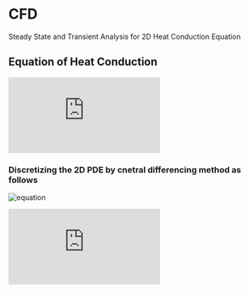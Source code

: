 # CFD
Steady State and Transient Analysis for 2D Heat Conduction Equation

## Equation of Heat Conduction
![equation](https://latex.codecogs.com/svg.latex?%5Cfrac%7B%5Cpartial%5E2%20T%7D%7B%5Cpartial%20x%5E2%7D%20&plus;%20%5Cfrac%7B%5Cpartial%5E2%20T%7D%7B%5Cpartial%20y%5E2%7D%20%3D%200)

### Discretizing the 2D PDE by cnetral differencing method as follows

![equation](https://latex.codecogs.com/svg.latex?\frac{\partial^2&space;T}{\partial&space;x^2}&space;=&space;\frac{T_{(i,j-1)}-2T_{(i,j)}&plus;T_{(i&plus;1,&space;j)}}{\Delta&space;x^{2}})

![equation](https://latex.codecogs.com/gif.latex?%5Cfrac%7B%5Cpartial%5E2%20T%7D%7B%5Cpartial%20y%5E2%7D%20%3D%20%5Cfrac%7BT_%7B%28i%2Cj-1%29%7D-2T_%7B%28i%2Cj%29%7D&plus;T_%7B%28i%2C%20j&plus;1%29%7D%7D%7B%5CDelta%20y%5E%7B2%7D%7D)
